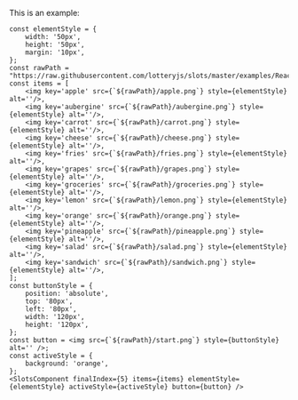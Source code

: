 This is an example:

    const elementStyle = {
        width: '50px',
        height: '50px',
        margin: '10px',
    };
    const rawPath = "https://raw.githubusercontent.com/lotteryjs/slots/master/examples/ReactUI/img";
    const items = [
        <img key='apple' src={`${rawPath}/apple.png`} style={elementStyle} alt=''/>,
        <img key='aubergine' src={`${rawPath}/aubergine.png`} style={elementStyle} alt=''/>,
        <img key='carrot' src={`${rawPath}/carrot.png`} style={elementStyle} alt=''/>,
        <img key='cheese' src={`${rawPath}/cheese.png`} style={elementStyle} alt=''/>,
        <img key='fries' src={`${rawPath}/fries.png`} style={elementStyle} alt=''/>,
        <img key='grapes' src={`${rawPath}/grapes.png`} style={elementStyle} alt=''/>,
        <img key='groceries' src={`${rawPath}/groceries.png`} style={elementStyle} alt=''/>,
        <img key='lemon' src={`${rawPath}/lemon.png`} style={elementStyle} alt=''/>,
        <img key='orange' src={`${rawPath}/orange.png`} style={elementStyle} alt=''/>,
        <img key='pineapple' src={`${rawPath}/pineapple.png`} style={elementStyle} alt=''/>,
        <img key='salad' src={`${rawPath}/salad.png`} style={elementStyle} alt=''/>,
        <img key='sandwich' src={`${rawPath}/sandwich.png`} style={elementStyle} alt=''/>,
    ];
    const buttonStyle = {
        position: 'absolute',
        top: '80px',
        left: '80px',
        width: '120px',
        height: '120px',
    };
    const button = <img src={`${rawPath}/start.png`} style={buttonStyle} alt='' />;
    const activeStyle = {
        background: 'orange',
    };
    <SlotsComponent finalIndex={5} items={items} elementStyle={elementStyle} activeStyle={activeStyle} button={button} />
